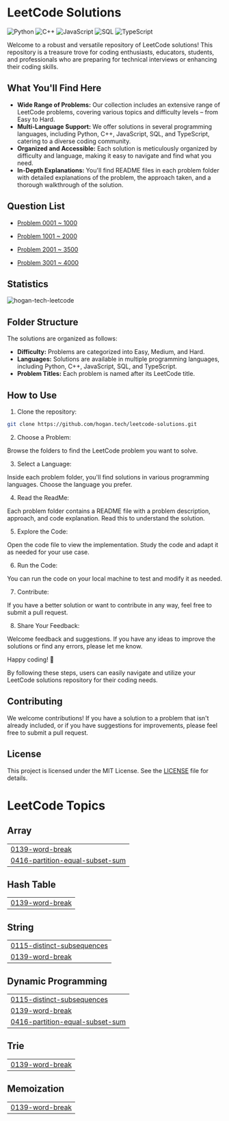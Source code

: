 # LeetCode Solutions

![Python](https://img.shields.io/badge/language-Python-blue.svg)
![C++](https://img.shields.io/badge/language-C++-orange.svg)
![JavaScript](https://img.shields.io/badge/language-JavaScript-yellow.svg)
![SQL](https://img.shields.io/badge/language-SQL-lightgrey.svg)
![TypeScript](https://img.shields.io/badge/language-TypeScript-blue.svg)

Welcome to a robust and versatile repository of LeetCode solutions! This repository is a treasure trove for coding enthusiasts, educators, students, and professionals who are preparing for technical interviews or enhancing their coding skills.

## What You'll Find Here

- **Wide Range of Problems:** Our collection includes an extensive range of LeetCode problems, covering various topics and difficulty levels – from Easy to Hard.
- **Multi-Language Support:** We offer solutions in several programming languages, including Python, C++, JavaScript, SQL, and TypeScript, catering to a diverse coding community.
- **Organized and Accessible:** Each solution is meticulously organized by difficulty and language, making it easy to navigate and find what you need.
- **In-Depth Explanations:** You'll find README files in each problem folder with detailed explanations of the problem, the approach taken, and a thorough walkthrough of the solution.

## Question List

- [Problem 0001 ~ 1000](./Question_List_0001_1000.md)

- [Problem 1001 ~ 2000](./Question_List_1001_2000.md)

- [Problem 2001 ~ 3500](./Question_List_2001_3000.md)

- [Problem 3001 ~ 4000](./Question_List_3001_4000.md)

## Statistics

<img src="https://leetcard.jacoblin.cool/hogantech" alt="hogan-tech-leetcode" />

## Folder Structure

The solutions are organized as follows:

- **Difficulty:** Problems are categorized into Easy, Medium, and Hard.
- **Languages:** Solutions are available in multiple programming languages, including Python, C++, JavaScript, SQL, and TypeScript.
- **Problem Titles:** Each problem is named after its LeetCode title.

## How to Use

1. Clone the repository:

```bash
git clone https://github.com/hogan.tech/leetcode-solutions.git
```

2. Choose a Problem:

Browse the folders to find the LeetCode problem you want to solve.

3. Select a Language:

Inside each problem folder, you'll find solutions in various programming languages. Choose the language you prefer.

4. Read the ReadMe:

Each problem folder contains a README file with a problem description, approach, and code explanation. Read this to understand the solution.

5. Explore the Code:

Open the code file to view the implementation. Study the code and adapt it as needed for your use case.

6. Run the Code:

You can run the code on your local machine to test and modify it as needed.

7. Contribute:

If you have a better solution or want to contribute in any way, feel free to submit a pull request.

8. Share Your Feedback:

Welcome feedback and suggestions. If you have any ideas to improve the solutions or find any errors, please let me know.

Happy coding! 🚀

By following these steps, users can easily navigate and utilize your LeetCode solutions repository for their coding needs.

## Contributing

We welcome contributions! If you have a solution to a problem that isn't already included, or if you have suggestions for improvements, please feel free to submit a pull request.

## License

This project is licensed under the MIT License. See the [LICENSE](./LICENSE) file for details.

<!---LeetCode Topics Start-->
# LeetCode Topics
## Array
|  |
| ------- |
| [0139-word-break](https://github.com/hogan-tech/leetcode-solution/tree/master/0139-word-break) |
| [0416-partition-equal-subset-sum](https://github.com/hogan-tech/leetcode-solution/tree/master/0416-partition-equal-subset-sum) |
## Hash Table
|  |
| ------- |
| [0139-word-break](https://github.com/hogan-tech/leetcode-solution/tree/master/0139-word-break) |
## String
|  |
| ------- |
| [0115-distinct-subsequences](https://github.com/hogan-tech/leetcode-solution/tree/master/0115-distinct-subsequences) |
| [0139-word-break](https://github.com/hogan-tech/leetcode-solution/tree/master/0139-word-break) |
## Dynamic Programming
|  |
| ------- |
| [0115-distinct-subsequences](https://github.com/hogan-tech/leetcode-solution/tree/master/0115-distinct-subsequences) |
| [0139-word-break](https://github.com/hogan-tech/leetcode-solution/tree/master/0139-word-break) |
| [0416-partition-equal-subset-sum](https://github.com/hogan-tech/leetcode-solution/tree/master/0416-partition-equal-subset-sum) |
## Trie
|  |
| ------- |
| [0139-word-break](https://github.com/hogan-tech/leetcode-solution/tree/master/0139-word-break) |
## Memoization
|  |
| ------- |
| [0139-word-break](https://github.com/hogan-tech/leetcode-solution/tree/master/0139-word-break) |
<!---LeetCode Topics End-->